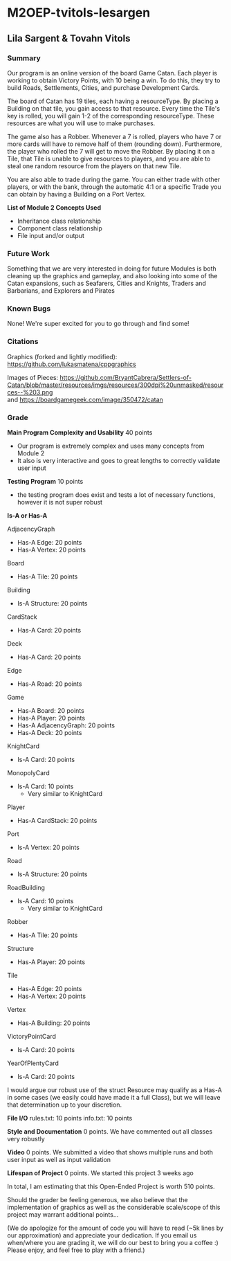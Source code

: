 # M2OEP-tvitols-lesargen

## Lila Sargent & Tovahn Vitols

### **Summary**
Our program is an online version of the board Game Catan. Each player is working to
obtain Victory Points, with 10 being a win. To do this, they try to build Roads,
Settlements, Cities, and purchase Development Cards.

The board of Catan has 19 tiles, each having a resourceType. By placing a Building on
that tile, you gain access to that resource. Every time the Tile's key is rolled,
you will gain 1-2 of the corresponding resourceType. These resources are what you
will use to make purchases.

The game also has a Robber. Whenever a 7 is rolled, players who have 7 or more cards
will have to remove half of them (rounding down). Furthermore, the player who
rolled the 7 will get to move the Robber. By placing it on a Tile, that Tile is
unable to give resources to players, and you are able to steal one random resource
from the players on that new Tile.

You are also able to trade during the game. You can either trade with other players,
or with the bank, through the automatic 4:1 or a specific Trade you can obtain by
having a Building on a Port Vertex.

**List of Module 2 Concepts Used**
- Inheritance class relationship
- Component class relationship
- File input and/or output

### **Future Work**
Something that we are very interested in doing for future Modules is both cleaning
up the graphics and gameplay, and also looking into some of the Catan expansions, such as Seafarers,
Cities and Knights, Traders and Barbarians, and Explorers and Pirates

### **Known Bugs**
None! We're super excited for you to go through and find some!

### **Citations**
Graphics (forked and lightly modified): https://github.com/lukasmatena/cppgraphics

Images of Pieces: https://github.com/BryantCabrera/Settlers-of-Catan/blob/master/resources/imgs/resources/300dpi%20unmasked/resources--%203.png 
<br> 
and https://boardgamegeek.com/image/350472/catan

### **Grade**
**Main Program Complexity and Usability**
40 points
- Our program is extremely complex and uses many concepts from Module 2
- It also is very interactive and goes to great lengths to correctly validate user input

**Testing Program**
10 points
- the testing program does exist and tests a lot of necessary functions, however it is not super robust

**Is-A or Has-A**

AdjacencyGraph
- Has-A Edge: 20 points
- Has-A Vertex: 20 points

Board
- Has-A Tile: 20 points

Building
- Is-A Structure: 20 points

CardStack
- Has-A Card: 20 points

Deck
- Has-A Card: 20 points

Edge
- Has-A Road: 20 points

Game
- Has-A Board: 20 points
- Has-A Player: 20 points
- Has-A AdjacencyGraph: 20 points
- Has-A Deck: 20 points

KnightCard
- Is-A Card: 20 points

MonopolyCard
- Is-A Card: 10 points
  - Very similar to KnightCard

Player
- Has-A CardStack: 20 points

Port
- Is-A Vertex: 20 points

Road
- Is-A Structure: 20 points

RoadBuilding
- Is-A Card: 10 points
  - Very similar to KnightCard

Robber
- Has-A Tile: 20 points


Structure
- Has-A Player: 20 points

Tile
- Has-A Edge: 20 points
- Has-A Vertex: 20 points

Vertex
- Has-A Building: 20 points

VictoryPointCard
- Is-A Card: 20 points

YearOfPlentyCard
- Is-A Card: 20 points

I would argue our robust use of the struct Resource may qualify as a Has-A in some cases (we easily could have made it a full Class), but we will leave that determination up to your discretion.

**File I/O**
rules.txt: 10 points
info.txt: 10 points

**Style and Documentation**
0 points. We have commented out all classes very robustly

**Video**
0 points. We submitted a video that shows multiple runs and both user input as
well as input validation

**Lifespan of Project**
0 points. We started this project 3 weeks ago

In total, I am estimating that this Open-Ended Project is worth 510 points.

Should the grader be feeling generous, we also believe that the implementation of graphics as well as the considerable scale/scope of this project may warrant additional points...

(We do apologize for the amount of code you will have to read (~5k lines by our approximation) and appreciate your dedication. If you email us when/where you are grading it, we will do our best to bring you a coffee :) Please enjoy, and feel free to play with a friend.)